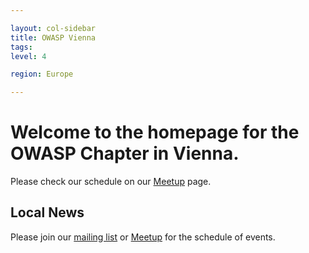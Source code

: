 ```yaml
---

layout: col-sidebar
title: OWASP Vienna
tags: 
level: 4

region: Europe

---
```


# Welcome to the homepage for the OWASP Chapter in Vienna.

Please check our schedule on our [Meetup](https://www.meetup.com/OWASP-Vienna-Chapter/) page.

## Local News
Please join our [mailing list](https://groups.google.com/a/owasp.org/forum/#!forum/vienna-chapter) or [Meetup](https://www.meetup.com/OWASP-Vienna-Chapter/) for the schedule of events.
